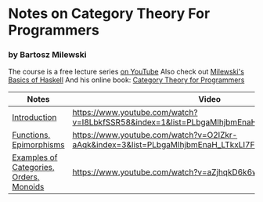 # Notes on Category Theory For Programmers
### by Bartosz Milewski

The course is a free lecture series [on YouTube](https://www.youtube.com/watch?v=I8LbkfSSR58&list=PLbgaMIhjbmEnaH_LTkxLI7FMa2HsnawM_)
Also check out [Milewski's Basics of Haskell](https://www.schoolofhaskell.com/school/starting-with-haskell/basics-of-haskell)
And his online book: [Category Theory for Programmers](https://bartoszmilewski.com/2014/10/28/category-theory-for-programmers-the-preface/)

| Notes | Video |
| ----- | ----- |
| [Introduction](https://github.com/jaybutera/Category-Theory-Notes/blob/master/Introduction.pdf) | https://www.youtube.com/watch?v=I8LbkfSSR58&index=1&list=PLbgaMIhjbmEnaH_LTkxLI7FMa2HsnawM_ |
| [Functions, Epimorphisms](https://github.com/jaybutera/Category-Theory-Notes/blob/master/Functions%2C%20Epimorphisms.pdf) | https://www.youtube.com/watch?v=O2lZkr-aAqk&index=3&list=PLbgaMIhjbmEnaH_LTkxLI7FMa2HsnawM_ |
| [Examples of Categories, Orders, Monoids](https://github.com/jaybutera/Category-Theory-Notes/blob/master/Examples%20of%20Categories%2C%20Orders%2C%20Monoids.pdf) | https://www.youtube.com/watch?v=aZjhqkD6k6w |
